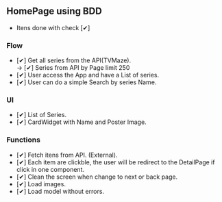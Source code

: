 ## HomePage using BDD
- Itens done with check [✔]

### Flow
- [✔] Get all series from the API(TVMaze).  
  -> [✔] Series from API by Page limit 250
- [✔] User access the App and have a List of series.
- [✔] User can do a simple Search by series Name.

### UI
- [✔] List of Series.
- [✔] CardWidget with Name and Poster Image.

### Functions
- [✔] Fetch itens from API. (External).
- [✔] Each item are clickble, the user will be redirect to the DetailPage if click in one component.
- [✔] Clean the screen when change to next or back page.
- [✔] Load images.
- [✔] Load model without errors.
